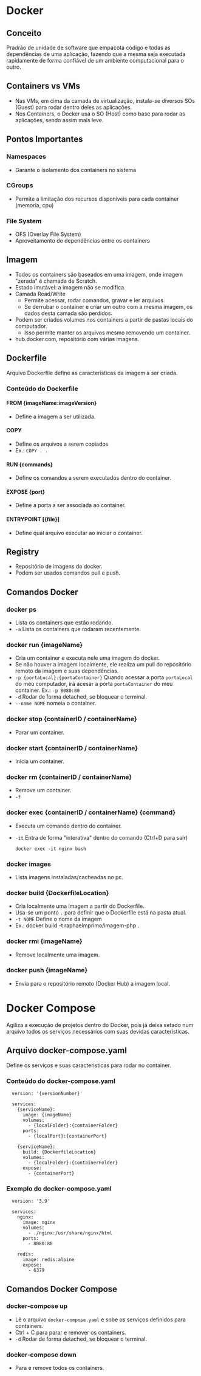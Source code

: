 # Docker

## Conceito

Pradrão de unidade de software que empacota código e todas as dependências de uma aplicação, fazendo que a mesma seja executada rapidamente de forma confiável de um ambiente computacional para o outro.


## Containers vs VMs

- Nas VMs, em cima da camada de virtualização, instala-se diversos SOs (Guest) para rodar dentro deles as aplicações.
- Nos Containers, o Docker usa o SO (Host) como base para rodar as aplicações, sendo assim mais leve.


## Pontos Importantes

### Namespaces

- Garante o isolamento dos containers no sistema

### CGroups

- Permite a limitação dos recursos disponíveis para cada container (memoria, cpu)

### File System

- OFS (Overlay File System)
- Aproveitamento de dependências entre os containers


## Imagem

- Todos os containers são baseados em uma imagem, onde imagem "zerada" é chamada de Scratch.
- Estado imutável: a imagem não se modifica.
- Camada Read/Write
  - Permite acessar, rodar comandos, gravar e ler arquivos.
  - Se derrubar o container e criar um outro com a mesma imagem, os dados desta camada são perdidos.
- Podem ser criados volumes nos containers a partir de pastas locais do computador.
  - Isso permite manter os arquivos mesmo removendo um container. 
- hub.docker.com, repositório com várias imagens.

## Dockerfile

Arquivo Dockerfile define as características da imagem a ser criada.

### Conteúdo do Dockerfile

#### FROM {imageName:imageVersion}

- Define a imagem a ser utilizada.

#### COPY

- Define os arquivos a serem copiados
- Ex.: `COPY . .`

#### RUN {commands}

- Define os comandos a serem executados dentro do container.

#### EXPOSE {port}

- Define a porta a ser associada ao container.

#### ENTRYPOINT [{file}]

- Define qual arquivo executar ao iniciar o container.


## Registry

- Repositório de imagens do docker.
- Podem ser usados comandos pull e push.

## Comandos Docker

### docker ps

- Lista os containers que estão rodando.
- `-a` Lista os containers que rodaram recentemente.

### docker run {imageName}

- Cria um container e executa nele uma imagem do docker.
- Se não houver a imagem localmente, ele realiza um pull do repositório remoto da imagem e suas dependências.
- `-p {portaLocal}:{portaContainer}` Quando acessar a porta `portaLocal` do meu computador, irá acesar a porta `portaContainer` do meu container. Ex.: `-p 8080:80` 
- `-d` Rodar de forma detached, se bloquear o terminal.
- `--name NOME` nomeia o container.

### docker stop {containerID / containerName}

- Parar um container.

### docker start {containerID / containerName}

- Inicia um container.

### docker rm {containerID / containerName}

- Remove um container.
- `-f`

### docker exec {containerID / containerName} {command}

- Executa um comando dentro do container.
- `-it` Entra de forma "interativa" dentro do comando (Ctrl+D para sair)

      docker exec -it nginx bash
      
### docker images

- Lista imagens instaladas/cacheadas no pc.

### docker build {DockerfileLocation}

- Cria localmente uma imagem a partir do Dockerfile.
- Usa-se um ponto `.` para definir que o Dockerfile está na pasta atual.
- `-t NOME` Define o nome da imagem
- Ex.: docker build -t raphaelmprimo/imagem-php .

### docker rmi {imageName}

- Remove localmente uma imagem.

### docker push {imageName}

- Envia para o repositório remoto (Docker Hub) a imagem local.


# Docker Compose

Agiliza a execução de projetos dentro do Docker, pois já deixa setado num arquivo todos os serviços necessários com suas devidas características.

## Arquivo docker-compose.yaml

Define os serviços e suas caracteristicas para rodar no container.

### Conteúdo do docker-compose.yaml

      version: '{versionNumber}'
      
      services:
        {serviceName}:
          image: {imageName}
          volumes:
            - {localFolder}:{containerFolder}
          ports:
            - {localPort}:{containerPort}
            
        {serviceName}:
          build: {DockerfileLocation}
          volumes:
            - {localFolder}:{containerFolder}
          expose:
            - {containerPort} 


### Exemplo do docker-compose.yaml

      version: '3.9'
      
      services:
        nginx:
          image: nginx
          volumes:
            - ./nginx:/usr/share/nginx/html
          ports:
            - 8080:80
        
        redis:
          image: redis:alpine
          expose:
            - 6379


## Comandos Docker Compose

### docker-compose up

- Lê o arquivo `docker-compose.yaml` e sobe os serviços definidos para containers.
- Ctrl + C para parar e remover os containers.
- `-d` Rodar de forma detached, se bloquear o terminal.

### docker-compose down

- Para e remove todos os containers.
